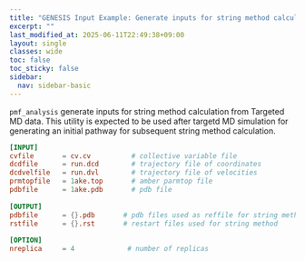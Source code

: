 ```yaml
---
title: "GENESIS Input Example: Generate inputs for string method calculation from Targeted MD data (`rpath_generator`)"
excerpt: ""
last_modified_at: 2025-06-11T22:49:38+09:00
layout: single
classes: wide
toc: false
toc_sticky: false
sidebar:
  nav: sidebar-basic
---
```



`pmf_analysis` generate inputs for string method calculation from Targeted MD
data. This utility is expected to be used after targetd MD simulation for
generating an initial pathway for subsequent string method calculation.


```toml
[INPUT]
cvfile       = cv.cv          # collective variable file
dcdfile      = run.dcd        # trajectory file of coordinates
dcdvelfile   = run.dvl        # trajectory file of velocities
prmtopfile   = 1ake.top       # amber parmtop file
pdbfile      = 1ake.pdb       # pdb file
 
[OUTPUT]
pdbfile      = {}.pdb       # pdb files used as reffile for string method
rstfile      = {}.rst       # restart files used for string method
 
[OPTION]
nreplica     = 4             # number of replicas
```
